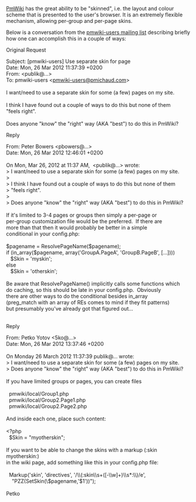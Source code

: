 <div id="wikitext">

<span
class="wikiword">[PmWiki](http://wiki.tamouse.org?n=Technology.PmWiki?action=print)</span>
has the great ability to be "skinned", i.e. the layout and colour scheme
that is presented to the user's browser. It is an extremely flexible
mechanism, allowing per-group and per-page skins.

Below is a conversation from the [pmwiki-users mailing
list](http://www.pmwiki.org/wiki/PmWiki/MailingLists) describing briefly
how one can accomplish this in a couple of ways:

<div class="vspace">

</div>

<div id="sourceblock1" class="sourceblock">

<div class="sourceblocktext">

<div class="email">

<div class="head">

Original Request

</div>

<span class="sc0"><span class="kw3">Subject</span><span
class="sy0">:</span> <span class="sy0">[</span>pmwiki-users<span
class="sy0">]</span> Use separate skin <span class="kw4">for</span>
page</span>\
 <span class="sc0"><span class="kw3">Date</span><span
class="sy0">:</span> <span class="re3">Mon, 26 Mar 2012 <span
class="re4">11:37:39</span> +0200</span></span>\
 <span class="sc0"><span class="kw3">From</span><span
class="sy0">:</span> <span class="sy0">\<</span>publik@...<span
class="sy0">\></span></span>\
 <span class="sc0"><span class="kw3">To</span><span class="sy0">:</span>
pmwiki-users <span class="sy0">\<</span><span
class="re2">pmwiki-users@pmichaud.com</span><span
class="sy0">\></span></span>\
\
 I want/need to use a separate skin for some (a few) pages on my site.\
\
 I think I have found out a couple of ways to do this but none of them\
 "feels right".\
\
 Does anyone "know" the "right" way (AKA "best") to do this in PmWiki?

</div>

</div>

<div class="sourceblocklink">

</div>

</div>

<div class="vspace">

</div>

<div id="sourceblock2" class="sourceblock">

<div class="sourceblocktext">

<div class="email">

<div class="head">

Reply

</div>

<span class="sc0"><span class="kw3">From</span><span
class="sy0">:</span> Peter Bowers <span
class="sy0">\<</span>pbowers@...<span class="sy0">\></span></span>\
 <span class="sc0"><span class="kw3">Date</span><span
class="sy0">:</span> <span class="re3">Mon, 26 Mar 2012 <span
class="re4">12:46:01</span> +0200</span></span>\
\
 On Mon, Mar 26, 2012 at 11:37 AM,  \<publik@...\> wrote:\
 \> I want/need to use a separate skin for some (a few) pages on my
site.\
 \>\
 \> I think I have found out a couple of ways to do this but none of
them\
 \> "feels right".\
 \>\
 \> Does anyone "know" the "right" way (AKA "best") to do this in
PmWiki?\
\
 If it's limited to 3-4 pages or groups then simply a per-page or\
 per-group customization file would be the preferred.  If there are\
 more than that then it would probably be better in a simple\
 conditional in your config.php:\
\
 \$pagename = ResolvePageName(\$pagename);\
 if (in\_array(\$pagename, array('GroupA.PageA', 'GroupB.PageB',
[...])))\
    \$Skin = 'myskin';\
 else\
    \$Skin = 'otherskin';\
\
 Be aware that ResolvePageName() implicitly calls some functions which\
 do caching, so this should be late in your config.php.  Obviously\
 there are other ways to do the conditional besides in\_array\
 (preg\_match with an array of REs comes to mind if they fit patterns)\
 but presumably you've already got that figured out...\
  

</div>

</div>

<div class="sourceblocklink">

</div>

</div>

<div class="vspace">

</div>

<div id="sourceblock3" class="sourceblock">

<div class="sourceblocktext">

<div class="email">

<div class="head">

Reply

</div>

<span class="sc0"><span class="kw3">From</span><span
class="sy0">:</span> Petko Yotov <span class="sy0">\<</span>5ko@...<span
class="sy0">\></span></span>\
 <span class="sc0"><span class="kw3">Date</span><span
class="sy0">:</span> <span class="re3">Mon, 26 Mar 2012 <span
class="re4">13:37:46</span> +0200</span></span>\
\
 On Monday 26 March 2012 11:37:39 publik@... wrote:\
 \> I want/need to use a separate skin for some (a few) pages on my
site.\
 \> Does anyone "know" the "right" way (AKA "best") to do this in
PmWiki?\
\
 If you have limited groups or pages, you can create files\
\
   pmwiki/local/Group1.php\
   pmwiki/local/Group2.Page1.php\
   pmwiki/local/Group2.Page2.php\
\
 And inside each one, place such content:\
\
 \<?php\
   \$Skin = "myotherskin";\
\
 If you want to be able to change the skins with a markup (:skin
myotherskin:)\
 in the wiki page, add something like this in your config.php file:\
\
   Markup('skin', 'directives',
'/\\\\(:skin\\\\s+([-\\\\w]+)\\\\s\*:\\\\)/e',\
     "PZZ(SetSkin(\\\$pagename,'\$1'))");\
\
 Petko\
  

</div>

</div>

<div class="sourceblocklink">

</div>

</div>

<div class="vspace">

</div>

<div style="display: none;">

This goes at the bottom of the page, hidden by comment block class
Summary:how to make your wiki look different for each group or page
Parent:(Technology.)<span class="wikiword">PmWiki</span> <span
class="wikiword">[IncludeMe](http://wiki.tamouse.org?n=Technology.IncludeMe?action=edit)[?](http://wiki.tamouse.org?n=Technology.IncludeMe?action=edit)</span>:[Technology.PmWiki](http://wiki.tamouse.org?n=Technology.PmWiki?action=print)
Categories:[HowTos](http://wiki.tamouse.org?n=Category.HowTos) Tags:
skins, themes, pmwiki

</div>

</div>
